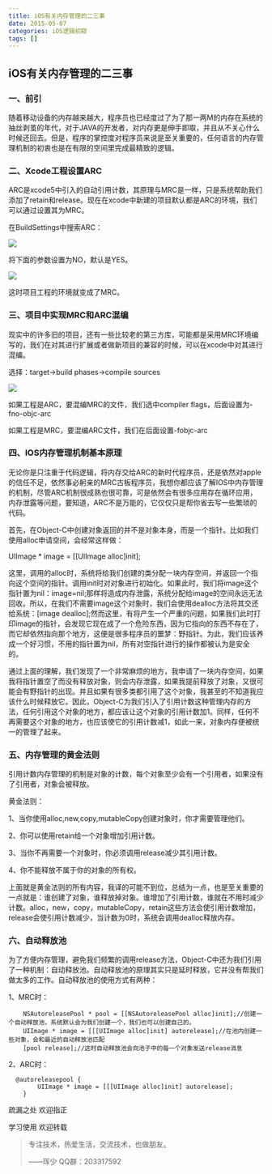 ```yaml
---
title: iOS有关内存管理的二三事
date: 2015-05-07
categories: iOS逻辑初窥
tags: []
---
```

## iOS有关内存管理的二三事

### 一、前引

随着移动设备的内存越来越大，程序员也已经度过了为了那一两M的内存在系统的抽丝剥茧的年代，对于JAVA的开发者，对内存更是伸手即取，并且从不关心什么时候还回去。但是，程序的掌控度对程序员来说是至关重要的，任何语言的内存管理机制的初衷也是在有限的空间里完成最精致的逻辑。

### 二、Xcode工程设置ARC

ARC是xcode5中引入的自动引用计数，其原理与MRC是一样，只是系统帮助我们添加了retain和release。现在在xcode中新建的项目默认都是ARC的环境，我们可以通过设置其为MRC。

在BuildSettings中搜索ARC：

![](http://static.oschina.net/uploads/space/2015/0507/153334_Re2r_2340880.png)

将下面的参数设置为NO，默认是YES。

![](http://static.oschina.net/uploads/space/2015/0507/153856_Zv78_2340880.png)

这时项目工程的环境就变成了MRC。

### 三、项目中实现MRC和ARC混编

现实中的许多旧的项目，还有一些比较老的第三方库，可能都是采用MRC环境编写的，我们在对其进行扩展或者做新项目的兼容的时候，可以在xcode中对其进行混编。

选择：target->build phases->compile sources

![](http://static.oschina.net/uploads/space/2015/0507/154531_TE2R_2340880.png)

如果工程是ARC，要混编MRC的文件，我们选中compiler flags，后面设置为-fno-objc-arc

如果工程是MRC，要混编ARC文件，我们在后面设置-fobjc-arc

### 四、IOS内存管理机制基本原理

无论你是只注重于代码逻辑，将内存交给ARC的新时代程序员，还是依然对apple的信任不足，依然事必躬亲的MRC古板程序员，我想你都应该了解IOS中内存管理的机制，尽管ARC机制很成熟也很可靠，可是依然会有很多应用存在循环应用，内存泄露等问题，要知道，ARC不是万能的，它仅仅只是帮你省去写一些繁琐的代码。

首先，在Object-C中创建对象返回的并不是对象本身，而是一个指针。比如我们使用alloc申请空间，会经常这样做：

UIImage * image = \[\[UIImage alloc\]init\];

这里，调用的alloc时，系统将给我们创建的类分配一块内存空间，并返回一个指向这个空间的指针。调用init时对对象进行初始化。如果此时，我们将image这个指针置为nil：image=nil;那样将造成内存泄露，系统分配给image的空间永远无法回收。所以，在我们不需要image这个对象时，我们会使用dealloc方法将其交还给系统：\[image dealloc\];然而这里，有将产生一个严重的问题，如果我们此时打印image的指针，会发现它现在成了一个危险东西，因为它指向的东西不存在了，而它却依然指向那个地方，这便是很多程序员的噩梦：野指针。为此，我们应该养成一个好习惯，不用的指针置为nil，所有对空指针进行的操作都被认为是安全的。

通过上面的理解，我们发现了一个非常麻烦的地方，我申请了一块内存空间，如果我将指针置空了而没有释放对象，则会内存泄露，如果我提前释放了对象，又很可能会有野指针的出现。并且如果有很多类都引用了这个对象，我甚至的不知道我应该什么时候释放它。因此，Object-C为我们引入了引用计数这种管理内存的方法，任何引用这个对象的地方，都应该让这个对象的引用计数加1。同样，任何不再需要这个对象的地方，也应该使它的引用计数减1，如此一来，对象内存便被统一的管理了起来。

### 五、内存管理的黄金法则

引用计数内存管理的机制是对象的计数，每个对象至少会有一个引用者，如果没有了引用者，对象会被释放。

黄金法则：

1、当你使用alloc,new,copy,mutableCopy创建对象时，你才需要管理他们。

2、你可以使用retain给一个对象增加引用计数。

3、当你不再需要一个对象时，你必须调用release减少其引用计数。

4、你不能释放不属于你的对象的所有权。

上面就是黄金法则的所有内容，我译的可能不到位，总结为一点，也是至关重要的一点就是：谁创建了对象，谁释放掉对象。谁增加了引用计数，谁就在不用时减少计数。alloc，new，copy，mutableCopy，retain这些方法会使引用计数增加，release会使引用计数减少，当计数为0时，系统会调用dealloc释放内存。

### 六、自动释放池

为了方便内存管理，避免我们频繁的调用release方法，Object-C中还为我们引用了一种机制：自动释放池。自动释放池的原理其实只是延时释放，它并没有帮我们做太多的工作。自动释放池的使用方式有两种：

1、MRC时：

```
    NSAutoreleasePool * pool = [[NSAutoreleasePool alloc]init];//创建一个自动释放池，系统默认会为我们创建一个，我们也可以创建自己的。
    UIImage * image = [[[UIImage alloc]init] autorelease];//在池内创建一些对象，会和最近的自动释放池匹配
    [pool release];//这时自动释放池会向池子中的每一个对象发送release消息
```

2、ARC时：

```
  @autoreleasepool {
        UIImage * image = [[[UIImage alloc]init] autorelease];
    }
```

疏漏之处 欢迎指正

学习使用 欢迎转载

> 专注技术，热爱生活，交流技术，也做朋友。
> 
> ——珲少 QQ群：203317592
